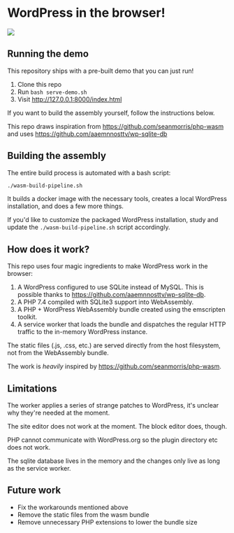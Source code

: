 # WordPress in the browser!

![](demo.gif)
## Running the demo

This repository ships with a pre-built demo that you can just run!

1. Clone this repo
2. Run `bash serve-demo.sh`
3. Visit http://127.0.0.1:8000/index.html

If you want to build the assembly yourself, follow the instructions below.

This repo draws inspiration from https://github.com/seanmorris/php-wasm and uses https://github.com/aaemnnosttv/wp-sqlite-db 

## Building the assembly

The entire build process is automated with a bash script:

```bash
./wasm-build-pipeline.sh
```

It builds a docker image with the necessary tools, creates a local WordPress installation, 
and does a few more things.

If you'd like to customize the packaged WordPress installation, study and update
the `./wasm-build-pipeline.sh` script accordingly.


## How does it work?

This repo uses four magic ingredients to make WordPress work in the browser:

1. A WordPress configured to use SQLite instead of MySQL. This is possible thanks to https://github.com/aaemnnosttv/wp-sqlite-db.
2. A PHP 7.4 compiled with SQLite3 support into WebAssembly.
3. A PHP + WordPress WebAssembly bundle created using the emscripten toolkit.
4. A service worker that loads the bundle and dispatches the regular HTTP traffic to the in-memory WordPress instance.

The static files (.js, .css, etc.) are served directly from the host filesystem, not from the WebAssembly bundle.

The work is *heavily* inspired by https://github.com/seanmorris/php-wasm.

## Limitations

The worker applies a series of strange patches to WordPress, it's unclear why they're needed at the moment.

The site editor does not work at the moment. The block editor does, though.

PHP cannot communicate with WordPress.org so the plugin directory etc does not work.

The sqlite database lives in the memory and the changes only live as long as the service worker.

## Future work

* Fix the workarounds mentioned above
* Remove the static files from the wasm bundle
* Remove unnecessary PHP extensions to lower the bundle size

